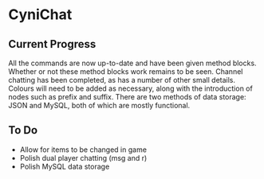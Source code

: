 CyniChat
=====================

Current Progress
---------------------

All the commands are now up-to-date and have been given method blocks. Whether or not these method blocks work remains to be seen. Channel chatting has been completed, as has a number of other small details. Colours will need to be added as necessary, along with the introduction of nodes such as prefix and suffix. There are two methods of data storage: JSON and MySQL, both of which are mostly functional.

To Do
---------------------

- Allow for items to be changed in game
- Polish dual player chatting (msg and r)
- Polish MySQL data storage